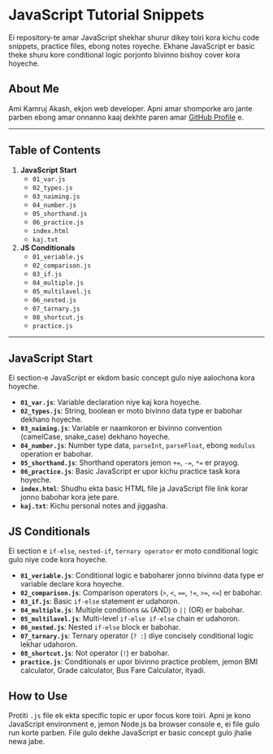 # JavaScript Tutorial Snippets

Ei repository-te amar JavaScript shekhar shurur dikey toiri kora kichu code snippets, practice files, ebong notes royeche. Ekhane JavaScript er basic theke shuru kore conditional logic porjonto bivinno bishoy cover kora hoyeche.

## About Me

Ami Kamruj Akash, ekjon web developer. Apni amar shomporke aro jante parben ebong amar onnanno kaaj dekhte paren amar [GitHub Profile](https://github.com/kamruj-akash) e.

---

## Table of Contents

1.  **JavaScript Start**
    * `01_var.js`
    * `02_types.js`
    * `03_naiming.js`
    * `04_number.js`
    * `05_shorthand.js`
    * `06_practice.js`
    * `index.html`
    * `kaj.txt`
2.  **JS Conditionals**
    * `01_veriable.js`
    * `02_comparison.js`
    * `03_if.js`
    * `04_multiple.js`
    * `05_multilavel.js`
    * `06_nested.js`
    * `07_tarnary.js`
    * `08_shortcut.js`
    * `practice.js`

---

## JavaScript Start

Ei section-e JavaScript er ekdom basic concept gulo niye aalochona kora hoyeche.

* **`01_var.js`**: Variable declaration niye kaj kora hoyeche.
* **`02_types.js`**: String, boolean er moto bivinno data type er babohar dekhano hoyeche.
* **`03_naiming.js`**: Variable er naamkoron er bivinno convention (camelCase, snake_case) dekhano hoyeche.
* **`04_number.js`**: Number type data, `parseInt`, `parseFloat`, ebong `modulus` operation er babohar.
* **`05_shorthand.js`**: Shorthand operators jemon `+=`, `-=`, `*=` er prayog.
* **`06_practice.js`**: Basic JavaScript er upor kichu practice task kora hoyeche.
* **`index.html`**: Shudhu ekta basic HTML file ja JavaScript file link korar jonno babohar kora jete pare.
* **`kaj.txt`**: Kichu personal notes and jiggasha.

## JS Conditionals

Ei section e `if-else`, `nested-if`, `ternary operator` er moto conditional logic gulo niye code kora hoyeche.

* **`01_veriable.js`**: Conditional logic e baboharer jonno bivinno data type er variable declare kora hoyeche.
* **`02_comparison.js`**: Comparison operators (`>`, `<`, `==`, `!=`, `>=`, `<=`) er babohar.
* **`03_if.js`**: Basic `if-else` statement er udahoron.
* **`04_multiple.js`**: Multiple conditions `&&` (AND) o `||` (OR) er babohar.
* **`05_multilavel.js`**: Multi-level `if-else if-else` chain er udahoron.
* **`06_nested.js`**: Nested `if-else` block er babohar.
* **`07_tarnary.js`**: Ternary operator (`? :`) diye concisely conditional logic lekhar udahoron.
* **`08_shortcut.js`**: Not operator (`!`) er babohar.
* **`practice.js`**: Conditionals er upor bivinno practice problem, jemon BMI calculator, Grade calculator, Bus Fare Calculator, ityadi.

## How to Use

Protiti `.js` file ek ekta specific topic er upor focus kore toiri. Apni je kono JavaScript environment e, jemon Node.js ba browser console e, ei file gulo run korte parben. File gulo dekhe JavaScript er basic concept gulo jhalie newa jabe.
